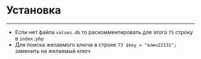 # Установка
-----------
- Если нет файла `values.db` то раскомментировать для этого `75` строку в `index.php` <br>
- Для поиска желаемого ключа в строке `73 $key = "ключ22131";` заменить на желаемый ключ
